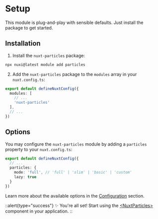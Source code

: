 # Setup

This module is plug-and-play with sensible defaults. Just install the package to get started.

## Installation

1. Install the `nuxt-particles` package:
```bash
npx nuxi@latest module add particles
```

2. Add the `nuxt-particles` package to the `modules` array in your `nuxt.config.ts`:

```ts
export default defineNuxtConfig({
  modules: [
    // ...
    'nuxt-particles'
  ],
  // ...
})
```

## Options

You may configure the `nuxt-particles` module by adding a `particles` property to your `nuxt.config.ts`:

```ts
export default defineNuxtConfig({
  // ...
  particles: {
    mode: 'full', // 'full' | 'slim' | 'basic' | 'custom'
    lazy: true
  }
})
```

Learn more about the available options in the [Configuration](/getting-started/configuration) section.

::alert{type="success"}
✨ You're all set! Start using the [&lt;NuxtParticles&gt;](/components/nuxt-particles) component in your application.
::
